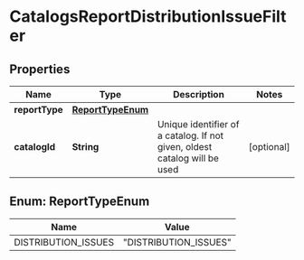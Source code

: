 

# CatalogsReportDistributionIssueFilter


## Properties

| Name | Type | Description | Notes |
|------------ | ------------- | ------------- | -------------|
|**reportType** | [**ReportTypeEnum**](#ReportTypeEnum) |  |  |
|**catalogId** | **String** | Unique identifier of a catalog. If not given, oldest catalog will be used |  [optional] |



## Enum: ReportTypeEnum

| Name | Value |
|---- | -----|
| DISTRIBUTION_ISSUES | &quot;DISTRIBUTION_ISSUES&quot; |



